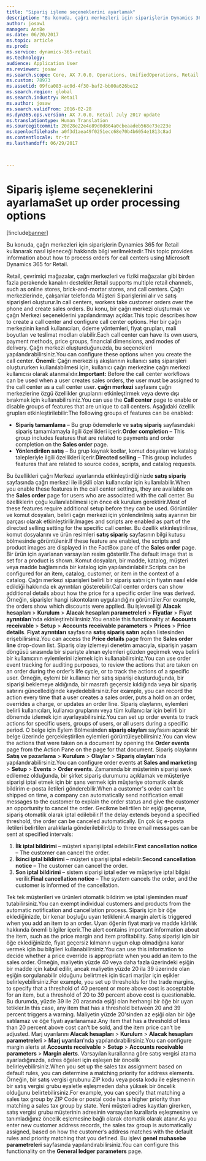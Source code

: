 ```yaml
---
title: "Sipariş işleme seçeneklerini ayarlamak"
description: "Bu konuda, çağrı merkezleri için siparişlerin Dynamics 365 for Retail kullanarak nasıl işleneceği hakkında bilgi verilmektedir."
author: josaw1
manager: AnnBe
ms.date: 06/20/2017
ms.topic: article
ms.prod: 
ms.service: dynamics-365-retail
ms.technology: 
audience: Application User
ms.reviewer: josaw
ms.search.scope: Core, AX 7.0.0, Operations, UnifiedOperations, Retail
ms.custom: 78973
ms.assetid: 09fca083-ac0d-4f30-baf2-bb00a626be12
ms.search.region: global
ms.search.industry: Retail
ms.author: josaw
ms.search.validFrom: 2016-02-28
ms.dyn365.ops.version: AX 7.0.0, Retail July 2017 update
ms.translationtype: Human Translation
ms.sourcegitcommit: 20d28e22e4e89d0d864a0cbeaadeb568e73e223e
ms.openlocfilehash: a0f3d1aea49f0251ecc68e70b4b6054e1813c8ad
ms.contentlocale: tr-tr
ms.lasthandoff: 06/29/2017



---
```


# <a name="set-up-order-processing-options"></a><span data-ttu-id="54f34-103">Sipariş işleme seçeneklerini ayarlama</span><span class="sxs-lookup"><span data-stu-id="54f34-103">Set up order processing options</span></span>

[!include[banner](includes/banner.md)]


<span data-ttu-id="54f34-104">Bu konuda, çağrı merkezleri için siparişlerin Dynamics 365 for Retail kullanarak nasıl işleneceği hakkında bilgi verilmektedir.</span><span class="sxs-lookup"><span data-stu-id="54f34-104">This topic provides information about how to process orders for call centers using Microsoft Dynamics 365 for Retail.</span></span> 

<span data-ttu-id="54f34-105">Retail, çevrimiçi mağazalar, çağrı merkezleri ve fiziki mağazalar gibi birden fazla perakende kanalını destekler.</span><span class="sxs-lookup"><span data-stu-id="54f34-105">Retail supports multiple retail channels, such as online stores, brick-and-mortar stores, and call centers.</span></span> <span data-ttu-id="54f34-106">Çağrı merkezlerinde, çalışanlar telefonda Müşteri Siparişlerini alır ve satış siparişleri oluşturur.</span><span class="sxs-lookup"><span data-stu-id="54f34-106">In call centers, workers take customer orders over the phone and create sales orders.</span></span> <span data-ttu-id="54f34-107">Bu konu, bir çağrı merkezi oluşturmak ve çağrı Merkezi seçeneklerini yapılandırmayı açıklar.</span><span class="sxs-lookup"><span data-stu-id="54f34-107">This topic describes how to create a call center and configure call center options.</span></span> <span data-ttu-id="54f34-108">Her bir çağrı merkezinin kendi kullanıcıları, ödeme yöntemleri, fiyat grupları, mali boyutları ve teslimat modları olabilir.</span><span class="sxs-lookup"><span data-stu-id="54f34-108">Each call center can have its own users, payment methods, price groups, financial dimensions, and modes of delivery.</span></span> <span data-ttu-id="54f34-109">Çağrı merkezi oluşturduğunuzda, bu seçenekleri yapılandırabilirsiniz.</span><span class="sxs-lookup"><span data-stu-id="54f34-109">You can configure these options when you create the call center.</span></span> <span data-ttu-id="54f34-110">**Önemli:** Çağrı merkezi iş akışlarının kullanıcı satış siparişleri oluştururken kullanılabilmesi için, kullanıcı çağrı merkezine çağrı merkezi kullanıcısı olarak atanmalıdır.</span><span class="sxs-lookup"><span data-stu-id="54f34-110">**Important:** Before the call center workflows can be used when a user creates sales orders, the user must be assigned to the call center as a call center user.</span></span> <span data-ttu-id="54f34-111">**çağrı merkezi** sayfasını çağrı merkezlerine özgü özellikler gruplarını etkinleştirmek veya devre dışı bırakmak için kullanabilirsiniz.</span><span class="sxs-lookup"><span data-stu-id="54f34-111">You can use the **Call center** page to enable or disable groups of features that are unique to call centers.</span></span> <span data-ttu-id="54f34-112">Aşağıdaki özellik grupları etkinleştirilebilir:</span><span class="sxs-lookup"><span data-stu-id="54f34-112">The following groups of features can be enabled:</span></span>

-   <span data-ttu-id="54f34-113">**Sipariş tamamlama** – Bu grup ödemelerle ve **satış sipariş** sayfasındaki sipariş tamamlamayla ilgili özellikleri içerir.</span><span class="sxs-lookup"><span data-stu-id="54f34-113">**Order completion** – This group includes features that are related to payments and order completion on the **Sales order** page.</span></span>
-   <span data-ttu-id="54f34-114">**Yönlendirilen satış** – Bu grup kaynak kodlar, komut dosyaları ve katalog talepleriyle ilgili özellikleri içerir.</span><span class="sxs-lookup"><span data-stu-id="54f34-114">**Directed selling** – This group includes features that are related to source codes, scripts, and catalog requests.</span></span>

<span data-ttu-id="54f34-115">Bu özellikleri çağrı Merkezi ayarlarında etkinleştirdiğinizde **satış sipariş** sayfasında çağrı merkezi ile ilişkili olan kullanıcılar için kullanılabilir.</span><span class="sxs-lookup"><span data-stu-id="54f34-115">When you enable these features in the call center settings, they are available on the **Sales order** page for users who are associated with the call center.</span></span> <span data-ttu-id="54f34-116">Bu özelliklerin çoğu kullanılabilmesi için önce ek kurulum gerektirir.</span><span class="sxs-lookup"><span data-stu-id="54f34-116">Most of these features require additional setup before they can be used.</span></span> <span data-ttu-id="54f34-117">Görüntüler ve komut dosyaları, belirli çağrı merkezi için yönlendirilmiş satış ayarının bir parçası olarak etkinleştirilir.</span><span class="sxs-lookup"><span data-stu-id="54f34-117">Images and scripts are enabled as part of the directed selling setting for the specific call center.</span></span> <span data-ttu-id="54f34-118">Bu özellik etkinleştirilirse, komut dosyalarını ve ürün resimleri **satış sipariş** sayfasının bilgi kutusu bölmesinde görüntülenir.</span><span class="sxs-lookup"><span data-stu-id="54f34-118">If these feature are enabled, the scripts and product images are displayed in the FactBox pane of the **Sales order** page.</span></span> <span data-ttu-id="54f34-119">Bir ürün için ayarlanan varsayılan resim gösterilir.</span><span class="sxs-lookup"><span data-stu-id="54f34-119">The default image that is set for a product is shown.</span></span> <span data-ttu-id="54f34-120">Komut dosyaları, bir madde, katalog, müşteri veya madde bağlamında bir katalog için yapılandırılabilir.</span><span class="sxs-lookup"><span data-stu-id="54f34-120">Scripts can be configured for an item, catalog, customer, or item in the context of a catalog.</span></span> <span data-ttu-id="54f34-121">Çağrı merkezi siparişleri belirli bir sipariş satırı için fiyatın nasıl elde edildiği hakkında ek ayrıntıları gösterebilir.</span><span class="sxs-lookup"><span data-stu-id="54f34-121">Call center orders can show additional details about how the price for a specific order line was derived.</span></span> <span data-ttu-id="54f34-122">Örneğin, siparişler hangi iskontoların uygulandığını görüntüler.</span><span class="sxs-lookup"><span data-stu-id="54f34-122">For example, the orders show which discounts were applied.</span></span> <span data-ttu-id="54f34-123">Bu işlevselliği **Alacak hesapları** &gt; **Kurulum** &gt; **Alacak hesapları parametreleri** &gt; **Fiyatlar** &gt; **Fiyat ayrıntıları**'nda ekinleştirebilirsiniz.</span><span class="sxs-lookup"><span data-stu-id="54f34-123">You enable this functionality at **Accounts receivable** &gt; **Setup** &gt; **Accounts receivable parameters** &gt; **Prices** &gt; **Price details**.</span></span> <span data-ttu-id="54f34-124">**Fiyat ayrıntıları** sayfasına **satış sipariş satırı** açılan listesinden erişebilirsiniz.</span><span class="sxs-lookup"><span data-stu-id="54f34-124">You can access the **Price details** page from the **Sales order line** drop-down list.</span></span> <span data-ttu-id="54f34-125">Sipariş olay izlemeyi denetim amacıyla, siparişin yaşam döngüsü sırasında bir siparişte alınan eylemleri gözden geçirmek veya belirli bir kullanıcının eylemlerini izlemek için kullanabilirsiniz.</span><span class="sxs-lookup"><span data-stu-id="54f34-125">You can use order event tracking for auditing purposes, to review the actions that are taken on an order during the order’s life cycle, or to track the actions of a specific user.</span></span> <span data-ttu-id="54f34-126">Örneğin, eylemi bir kullanıcı her satış siparişi oluşturduğunda, bir siparişi beklemeye aldığında, bir masrafı geçersiz kıldığında veya bir sipariş satırını güncellediğinde kaydedebilirsiniz.</span><span class="sxs-lookup"><span data-stu-id="54f34-126">For example, you can record the action every time that a user creates a sales order, puts a hold on an order, overrides a charge, or updates an order line.</span></span> <span data-ttu-id="54f34-127">Sipariş olaylarını, eylemleri belirli kullanıcıları, kullanıcı gruplarını veya tüm kullanıcılar için belirli bir dönemde izlemek için ayarlayabilirsiniz.</span><span class="sxs-lookup"><span data-stu-id="54f34-127">You can set up order events to track actions for specific users, groups of users, or all users during a specific period.</span></span> <span data-ttu-id="54f34-128">O belge için Eylem Bölmesinden **sipariş olayları** sayfasını açarak bir belge üzerinde gerçekleştirilen eylemleri görüntüleyebilirsiniz.</span><span class="sxs-lookup"><span data-stu-id="54f34-128">You can view the actions that were taken on a document by opening the **Order events** page from the Action Pane on the page for that document.</span></span> <span data-ttu-id="54f34-129">Sipariş olaylarını **Satış ve pazarlama** &gt; **Kurulum** &gt; **Olaylar** &gt; **Sipariş olayları**'nda yapılandırabilirsiniz.</span><span class="sxs-lookup"><span data-stu-id="54f34-129">You can configure order events at **Sales and marketing** &gt; **Setup** &gt; **Events** &gt; **Order events**.</span></span> <span data-ttu-id="54f34-130">Zamanında bir müşterinin siparişi sevk edilemez olduğunda, bir şirket sipariş durumunu açıklamak ve müşteriye siparişi iptal etmek için bir şans vermek için müşteriye otomatik olarak bildirim e-posta iletileri gönderebilir.</span><span class="sxs-lookup"><span data-stu-id="54f34-130">When a customer's order can't be shipped on time, a company can automatically send notification email messages to the customer to explain the order status and give the customer an opportunity to cancel the order.</span></span> <span data-ttu-id="54f34-131">Gecikme belirtilen bir eşiği geçerse, sipariş otomatik olarak iptal edilebilir.</span><span class="sxs-lookup"><span data-stu-id="54f34-131">If the delay extends beyond a specified threshold, the order can be canceled automatically.</span></span> <span data-ttu-id="54f34-132">En çok üç e-posta iletileri belirtilen aralıklarla gönderilebilir:</span><span class="sxs-lookup"><span data-stu-id="54f34-132">Up to three email messages can be sent at specified intervals:</span></span>

1.  <span data-ttu-id="54f34-133">**İlk iptal bildirimi** – müşteri siparişi iptal edebilir.</span><span class="sxs-lookup"><span data-stu-id="54f34-133">**First cancellation notice** – The customer can cancel the order.</span></span>
2.  <span data-ttu-id="54f34-134">**İkinci iptal bildirimi** – müşteri siparişi iptal edebilir.</span><span class="sxs-lookup"><span data-stu-id="54f34-134">**Second cancellation notice** – The customer can cancel the order.</span></span>
3.  <span data-ttu-id="54f34-135">**Son iptal bildirimi** – sistem siparişi iptal eder ve müşteriye iptal bilgisi verilir.</span><span class="sxs-lookup"><span data-stu-id="54f34-135">**Final cancellation notice** – The system cancels the order, and the customer is informed of the cancellation.</span></span>

<span data-ttu-id="54f34-136">Tek tek müşterileri ve ürünleri otomatik bildirim ve iptal işleminden muaf tutabilirsiniz.</span><span class="sxs-lookup"><span data-stu-id="54f34-136">You can exempt individual customers and products from the automatic notification and cancellation process.</span></span> <span data-ttu-id="54f34-137">Sipariş için bir öğe eklediğinizde, bir kenar boşluğu uyarı tetiklenir.</span><span class="sxs-lookup"><span data-stu-id="54f34-137">A margin alert is triggered when you add an item to an order.</span></span> <span data-ttu-id="54f34-138">Uyarı öğenin fiyat marjı ve madde kârlılık hakkında önemli bilgiler içerir.</span><span class="sxs-lookup"><span data-stu-id="54f34-138">The alert contains important information about the item, such as the price margin and item profitability.</span></span> <span data-ttu-id="54f34-139">Satış siparişi için bir öğe eklediğinizde, fiyat geçersiz kılmanın uygun olup olmadığına karar vermek için bu bilgileri kullanabilirsiniz.</span><span class="sxs-lookup"><span data-stu-id="54f34-139">You can use this information to decide whether a price override is appropriate when you add an item to the sales order.</span></span> <span data-ttu-id="54f34-140">Örneğin, maliyetin yüzde 40 veya daha fazla üzerindeki eşiğin bir madde için kabul edilir, ancak maliyetin yüzde 20 ila 39 üzerinde olan eşiğin sorgulanabilir olduğunu belirtmek için ticari marjlar için eşikler belirleyebilirsiniz.</span><span class="sxs-lookup"><span data-stu-id="54f34-140">For example, you set up thresholds for the trade margins, to specify that a threshold of 40 percent or more above cost is acceptable for an item, but a threshold of 20 to 39 percent above cost is questionable.</span></span> <span data-ttu-id="54f34-141">Bu durumda, yüzde 39 ile 20 arasında eşiği olan herhangi bir öğe bir uyarı tetikler.</span><span class="sxs-lookup"><span data-stu-id="54f34-141">In this case, any item that has a threshold between 20 and 39 percent triggers a warning.</span></span> <span data-ttu-id="54f34-142">Maliyetin yüzde 20'sinden az eşiği olan bir öğe satılamaz ve öğe fiyatı ayarlanamaz.</span><span class="sxs-lookup"><span data-stu-id="54f34-142">Any item that has a threshold of less than 20 percent above cost can’t be sold, and the item price can’t be adjusted.</span></span> <span data-ttu-id="54f34-143">Marj uyarılarını **Alacak hesapları** &gt; **Kurulum** &gt; **Alacak hesapları parametreleri** &gt; **Marj uyarıları**'nda yapılandırabilirsiniz.</span><span class="sxs-lookup"><span data-stu-id="54f34-143">You can configure margin alerts at **Accounts receivable** &gt; **Setup** &gt; **Accounts receivable parameters** &gt; **Margin alerts**.</span></span> <span data-ttu-id="54f34-144">Varsayılan kurallarına göre satış vergisi atama ayarladığınızda, adres öğeleri için eşleşen bir öncelik belirleyebilirsiniz.</span><span class="sxs-lookup"><span data-stu-id="54f34-144">When you set up the sales tax assignment based on default rules, you can determine a matching priority for address elements.</span></span> <span data-ttu-id="54f34-145">Örneğin, bir satış vergisi grubunu ZIP kodu veya posta kodu ile eşleşmenin bir satış vergisi grubu eyaletle eşleşmeden daha yüksek bir öncelik olduğunu belirtebilirsiniz.</span><span class="sxs-lookup"><span data-stu-id="54f34-145">For example, you can specify that matching a sales tax group by ZIP Code or postal code has a higher priority than matching a sales tax group by state.</span></span> <span data-ttu-id="54f34-146">Yeni müşteri adres kayıtları girerken, satış vergisi grubu müşterinin adresinin varsayılan kurallarla eşleşmesine ve tanımladığınız öncelik eşlemesine bağlı olarak otomatik olarak atanır.</span><span class="sxs-lookup"><span data-stu-id="54f34-146">As you enter new customer address records, the sales tax group is automatically assigned, based on how the customer’s address matches with the default rules and priority matching that you defined.</span></span> <span data-ttu-id="54f34-147">Bu işlevi **genel muhasebe parametreleri** sayfasında yapılandırabilirsiniz.</span><span class="sxs-lookup"><span data-stu-id="54f34-147">You can configure this functionality on the **General ledger parameters** page.</span></span>




